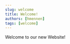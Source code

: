 ```yaml
---
slug: welcome
title: Welcome!
authors: [hmennen]
tags: [welcome]
---
```


Welcome to our new Website!
